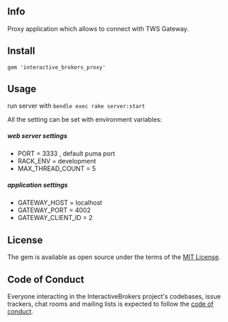 ## Info

Proxy application which allows to connect with TWS Gateway.

## Install

```
gem 'interactive_brokers_proxy'
```

## Usage

run server with `bendle exec rake server:start`

All the setting can be set with environment variables:

##### web server settings

* PORT = 3333 , default puma port
* RACK_ENV = development
* MAX_THREAD_COUNT = 5

##### application settings

* GATEWAY_HOST = localhost
* GATEWAY_PORT = 4002
* GATEWAY_CLIENT_ID = 2

## License

The gem is available as open source under the terms of the [MIT License](https://opensource.org/licenses/MIT).

## Code of Conduct

Everyone interacting in the InteractiveBrokers project's codebases, issue trackers, chat rooms and mailing lists is expected to follow the [code of conduct](https://github.com/[USERNAME]/interactive_brokers/blob/master/CODE_OF_CONDUCT.md).
